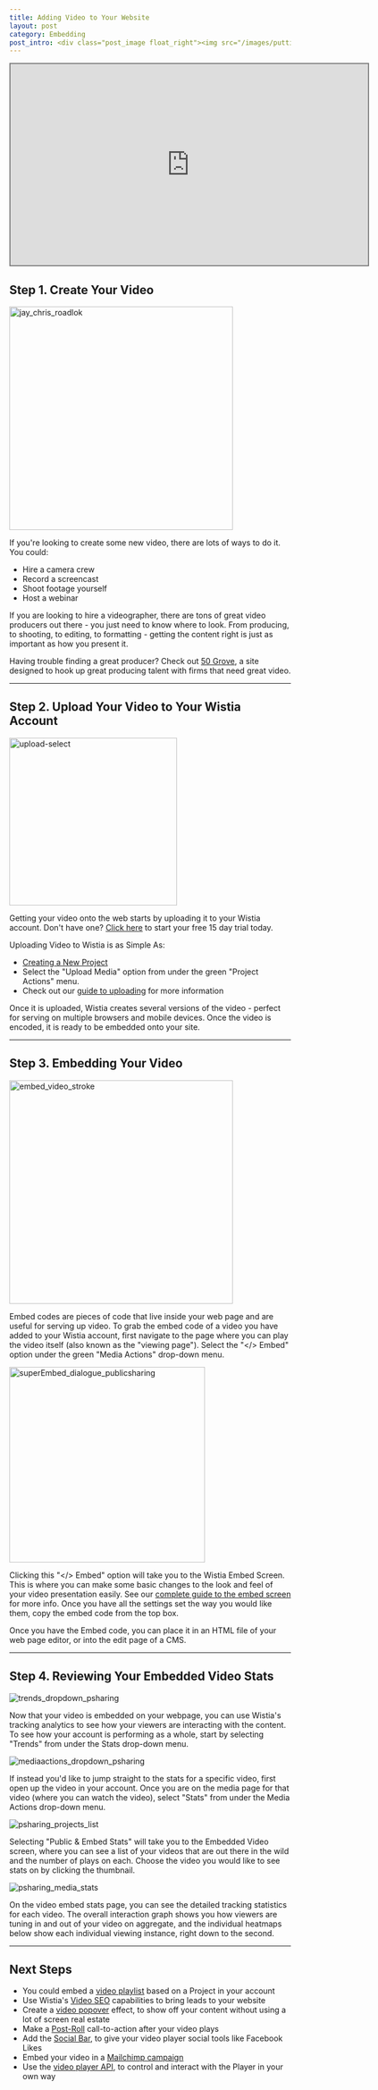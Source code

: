 ```yaml
---
title: Adding Video to Your Website
layout: post
category: Embedding
post_intro: <div class="post_image float_right"><img src="/images/puttingvideo_guide.png" alt="puttingvideo_guide" /></div><p>Putting video on your website is the best way to get your message across.</p><p>Video is an engaging medium that can communicate complex topics clearly and concisely, without a ton of effort from the viewer.  At Wistia, our goal is to make it easy to embed video on your website, and get actionable analytics from your viewers interactions.  This guide is designed to get you from a blank slate to having a great video streaming over the web, powered by Wistia.</p><p>Public sharing is right for you if you want to:</p><ul><li>Add video to your website, blog, or wiki</li><li>Track how your audience as a whole watches your video</li><li>Track how individuals watch your video</li></ul>
---
```


<div class="video_embed">
  <iframe src="http://fast.wistia.com/embed/iframe/5c913cd4fb?videoWidth=640&videoHeight=360&controlsVisibleOnLoad=true" allowtransparency="true" frameborder="0" class="wistia_embed" name="wistia_embed" width="640" height="360" style="border:2px solid gray;"></iframe>
</div>

## Step 1. Create Your Video

<div class="post_image float_right">
  <img src="/images/jay_chris_roadlok.png" alt="jay_chris_roadlok" width="400px" />
</div>

If you're looking to create some new video, there are lots of ways to do it.  You could:

*  Hire a camera crew
*  Record a screencast
*  Shoot footage yourself
*  Host a webinar

If you are looking to hire a videographer, there are tons of great video producers out there - you just need to know where to look.  From producing, to shooting, to editing, to formatting - getting the content right is just as important as how you present it.

Having trouble finding a great producer? Check out [50 Grove](http://50grove.com), a site designed to hook up great producing talent with firms that need great video.

---

## Step 2. Upload Your Video to Your Wistia Account

<div class="post_image float_right">
  <img src="/images/upload-select.png" alt="upload-select" width="300px" />
</div>

Getting your video onto the web starts by uploading it to your Wistia account.  Don't have one? [Click here](http://wistia.com/trials/new?doc) to start your free 15 day trial today.

Uploading Video to Wistia is as Simple As:

*  [Creating a New Project](/projects#how_to_create_a_project.html)
*  Select the "Upload Media" option from under the green "Project Actions" menu.
*  Check out our [guide to uploading](/upload-video.html) for more information

Once it is uploaded, Wistia creates several versions of the video - perfect for serving on multiple browsers and mobile devices.  Once the video is encoded, it is ready to be embedded onto your site.

---

## Step 3. Embedding Your Video

<div class="post_image float_right">
  <img src="/images/embed_video_stroke.png" alt="embed_video_stroke" width="400px" />
</div>

Embed codes are pieces of code that live inside your web page and are useful for serving up video.  To grab the embed code of a video you have added to your Wistia account, first navigate to the page where you can play the video itself (also known as the "viewing page").  Select the "</> Embed" option under the green "Media Actions" drop-down menu.

<div class="post_image float_right"><img src="/images/superEmbed_dialogue_publicsharing.png" alt="superEmbed_dialogue_publicsharing" width="350px" /></div>

Clicking this "</> Embed" option will take you to the Wistia Embed Screen.  This is where you can make some basic changes to the look and feel of your video presentation easily.  See our [complete guide to the embed screen](/embed_screen.html) for more info.  Once you have all the settings set the way you would like them, copy the embed code from the top box.

Once you have the Embed code, you can place it in an HTML file of your web page editor, or into the edit page of a CMS.

---

## Step 4. Reviewing Your Embedded Video Stats

<div class="post_image float_right">
  <img src="/images/trends_dropdown_psharing.png" alt="trends_dropdown_psharing" />
</div>

Now that your video is embedded on your webpage, you can use Wistia's tracking analytics to see how your viewers are interacting with the content.  To see how your account is performing as a whole, start by selecting "Trends" from under the Stats drop-down menu.

<div class="clear"></div>

<div class="post_image float_right">
  <img src="/images/mediaactions_dropdown_psharing.png" alt="mediaactions_dropdown_psharing" /></div>

If instead you'd like to jump straight to the stats for a specific video, first open up the video in your account.  Once you are on the media page for that video (where you can watch the video), select "Stats" from under the Media Actions drop-down menu.

<div class="clear"></div>

<div class="post_image float_right">
  <img src="/images/psharing_projects_list.png" alt="psharing_projects_list" /></div>

Selecting "Public &amp; Embed Stats" will take you to the Embedded Video screen, where you can see a list of your videos that are out there in the wild and the number of plays on each.  Choose the video you would like to see stats on by clicking the thumbnail.

<div class="clear"></div>

<div class="post_image float_right">
  <img src="/images/psharing_media_stats.png" alt="psharing_media_stats" /></div>

On the video embed stats page, you can see the detailed tracking statistics for each video.  The overall interaction graph shows you how viewers are tuning in and out of your video on aggregate, and the individual heatmaps below show each individual viewing instance, right down to the second.

---

## Next Steps

*  You could embed a [video playlist](/playlists.html) based on a Project in your account
*  Use Wistia's [Video SEO](/video-seo.html) capabilities to bring leads to your website
*  Create a [video popover](/embed_screen.html) effect, to show off your content without using a lot of screen real estate
*  Make a [Post-Roll](/embed_screen.html) call-to-action after your video plays
*  Add the [Social Bar](/embed_screen.html), to give your video player social tools like Facebook Likes
*  Embed your video in a [Mailchimp campaign](/mailchimp.html)
*  Use the [video player API](/player-api.html), to control and interact with the Player in your own way
